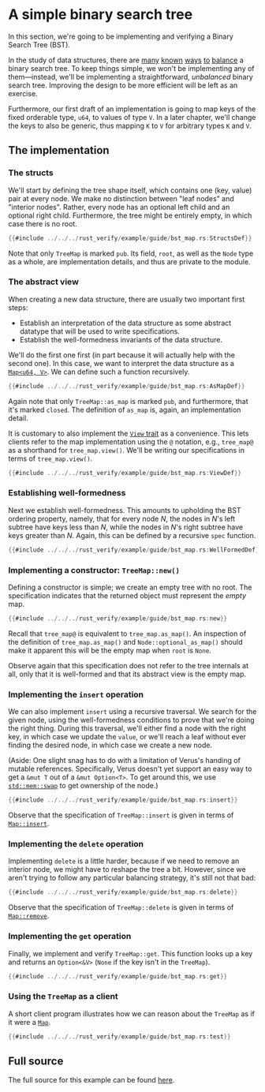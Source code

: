 # A simple binary search tree

In this section, we're going to be implementing and verifying a Binary Search Tree (BST).

In the study of data structures, there are
[many](https://en.wikipedia.org/wiki/Red%E2%80%93black_tree)
[known](https://en.wikipedia.org/wiki/AVL_tree)
[ways](https://en.wikipedia.org/wiki/Treap)
[to](https://en.wikipedia.org/wiki/Splay_tree)
[balance](https://en.wikipedia.org/wiki/B-tree)
a binary search tree.
To keep things simple, we won't be implementing any of them—instead,
we'll be implementing a straightforward,
_unbalanced_ binary search tree. Improving the design to be more efficient will be left
as an exercise.

Furthermore, our first draft of an implementation is going to map keys
of the fixed orderable type, `u64`, to values of type `V`. In a later chapter,
we'll change the keys to also be generic, thus mapping `K` to `V` for arbitrary types
`K` and `V`.

## The implementation

### The structs

We'll start by defining the tree shape itself, which contains one (key, value) pair at every
node. We make no distinction between "leaf nodes" and "interior nodes". Rather, every node
has an optional left child and an optional right child.
Furthermore, the tree might be entirely empty, in which case there is no root.

```rust
{{#include ../../../rust_verify/example/guide/bst_map.rs:StructsDef}}
```

Note that only `TreeMap` is marked `pub`. Its field, `root`, as well as the `Node` type
as a whole, are implementation details, and thus are private to the module.

### The abstract view

When creating a new data structure, there are usually two important first steps:

 * Establish an interpretation of the data structure as some abstract datatype that will
   be used to write specifications.
 * Establish the well-formedness invariants of the data structure.

We'll do the first one first (in part because it will actually help with the second one).
In this case, we want to interpret the data structure as a
[`Map<u64, V>`](https://verus-lang.github.io/verus/verusdoc/vstd/map/struct.Map.html).
We can define such a function recursively.

```rust
{{#include ../../../rust_verify/example/guide/bst_map.rs:AsMapDef}}
```

Again note that only `TreeMap::as_map` is marked `pub`, and furthermore, that it's marked
`closed`. The definition of `as_map` is, again, an implementation detail.

It is customary to also implement the
[`View` trait](https://verus-lang.github.io/verus/verusdoc/vstd/view/trait.View.html)
as a convenience. This lets clients refer to the map implementation using the `@` notation,
e.g., `tree_map@` as a shorthand for `tree_map.view()`.
We'll be writing our specifications in terms of `tree_map.view()`.

```rust
{{#include ../../../rust_verify/example/guide/bst_map.rs:ViewDef}}
```

### Establishing well-formedness

Next we establish well-formedness. This amounts to upholding the BST ordering property,
namely, that for every node _N_, the nodes in _N_'s left subtree have keys less than
_N_, while the nodes in _N_'s right subtree have keys greater than _N_.
Again, this can be defined by a recursive `spec` function.

```rust
{{#include ../../../rust_verify/example/guide/bst_map.rs:WellFormedDef}}
```

### Implementing a constructor: `TreeMap::new()`

Defining a constructor is simple; we create an empty tree with no root.
The specification indicates that the returned object must represent the _empty_ map.

```rust
{{#include ../../../rust_verify/example/guide/bst_map.rs:new}}
```

Recall that `tree_map@` is equivalent to `tree_map.as_map()`.
An inspection of the definition of `tree_map.as_map()` and `Node::optional_as_map()` should
make it apparent this will be the empty map when `root` is `None`.

Observe again that this specification does not refer to the tree internals at all,
only that it is well-formed and that its abstract view is the empty map.

### Implementing the `insert` operation

We can also implement `insert` using a recursive traversal. We search for the given node,
using the well-formedness conditions to prove that we're doing the right thing.
During this traversal, we'll either find a node with the right key, in which case we update
the `value`, or we'll reach a leaf without ever finding the desired node, in which case we
create a new node.

(Aside: One slight snag has to do with a limitation of Verus's handing of mutable references.
Specifically, Verus doesn't yet support an easy way to get a
`&mut T` out of a `&mut Option<T>`. To get around this, we use [`std::mem::swap`](https://doc.rust-lang.org/std/mem/fn.swap.html) to get ownership of the node.)

```rust
{{#include ../../../rust_verify/example/guide/bst_map.rs:insert}}
```

Observe that the specification of `TreeMap::insert` is given in terms of
[`Map::insert`](https://verus-lang.github.io/verus/verusdoc/vstd/map/struct.Map.html#method.remove).

### Implementing the `delete` operation

Implementing `delete` is a little harder, because if we need to remove an interior node,
we might have to reshape the tree a bit. However, since we aren't trying to follow
any particular balancing strategy, it's still not that bad:

```rust
{{#include ../../../rust_verify/example/guide/bst_map.rs:delete}}
```

Observe that the specification of `TreeMap::delete` is given in terms of
[`Map::remove`](https://verus-lang.github.io/verus/verusdoc/vstd/map/struct.Map.html#method.remove).

### Implementing the `get` operation

Finally, we implement and verify `TreeMap::get`.
This function looks up a key and returns an `Option<&V>` (`None` if the key isn't in the
`TreeMap`).

```rust
{{#include ../../../rust_verify/example/guide/bst_map.rs:get}}
```

### Using the `TreeMap` as a client

A short client program illustrates how we can reason about the `TreeMap` as if it were
a [`Map`](https://verus-lang.github.io/verus/verusdoc/vstd/map/struct.Map.html).

```rust
{{#include ../../../rust_verify/example/guide/bst_map.rs:test}}
```

## Full source

The full source for this example can be found [here](./container_bst_all_source.md#first-draft).
